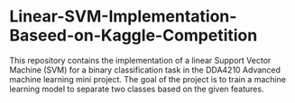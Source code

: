 # Linear-SVM-Implementation-Baseed-on-Kaggle-Competition
This repository contains the implementation of a linear Support Vector Machine (SVM) for a binary classification task in the DDA4210 Advanced machine learning mini project. The goal of the project is to train a machine learning model to separate two classes based on the given features.
